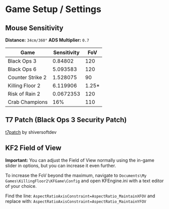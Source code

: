 
# Game Setup / Settings

## Mouse Sensitivity

**Distance:**  `34cm/360°`
**ADS Multiplier:**  `0.7`

| Game | Sensitivity | FoV |
|--|--|--|
| Black Ops 3 | 0.84802 | 120 |
| Black Ops 6 | 5.093583 | 120 |
| Counter Strike 2 | 1.528075 | 90 |
| Killing Floor 2 | 6.119906 | 1.25* |
| Risk of Rain 2 | 0.0672353 | 120 |
| Crab Champions | 16% | 110 |

## T7 Patch (Black Ops 3 Security Patch)

[t7patch](https://github.com/shiversoftdev/t7patch) by shiversoftdev

## KF2 Field of View

**Important:** You can adjust the Field of View normally using the in-game slider in options, but you can increase it even further.

To increase the FoV beyond the maximum, navigate to `Documents\My Games\KillingFloor2\KFGame\Config` and open KFEngine.ini with a text editor of your choice.

Find the line: `AspectRatioAxisConstraint=AspectRatio_MaintainXFOV`
and replace with: `AspectRatioAxisConstraint=AspectRatio_MaintainYFOV`